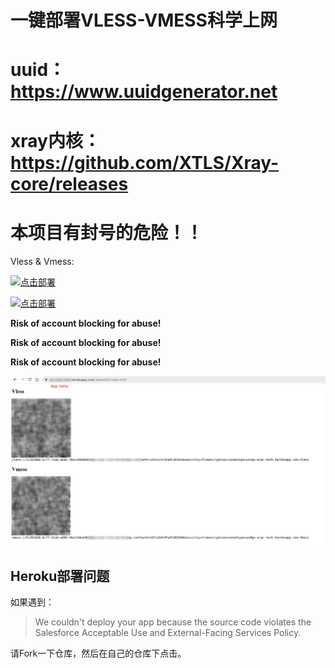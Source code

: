 # 一键部署VLESS-VMESS科学上网
# uuid：https://www.uuidgenerator.net
# xray内核：https://github.com/XTLS/Xray-core/releases
# 本项目有封号的危险！！

Vless & Vmess: 

[![点击部署](https://www.herokucdn.com/deploy/button.png)](https://heroku.com/deploy) 

[![点击部署](https://okteto.com/develop-okteto.svg)](https://cloud.okteto.com/deploy)

**Risk of account blocking for abuse!**

**Risk of account blocking for abuse!**

**Risk of account blocking for abuse!**

![](show.png)

## Heroku部署问题

如果遇到：

> We couldn't deploy your app because the source code violates the Salesforce Acceptable Use and External-Facing Services Policy.

请Fork一下仓库，然后在自己的仓库下点击。

